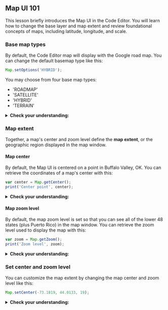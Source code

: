 ## Map UI 101  

This lesson briefly introduces the Map UI in the Code Editor. You will learn how to change the base layer and map extent and review foundational concepts of maps, including latitude, longitude, and scale.       

### Base map types  

By default, the Code Editor map will display with the Google road map. You can change the default basemap type like this:

```js
Map.setOptions('HYBRID');
```
You may choose from four base map types:  

* 'ROADMAP'
* 'SATELLITE'
* 'HYBRID'
* 'TERRAIN'

<details>
<summary><b>Check your understanding:</b></summary>
<br>
<li>What object type are the base map types?</li>
</details>  

### Map extent  

Together, a map's center and zoom level define the **map extent**, or the geographic region displayed in the map window.

#### Map center

By default, the Map UI is centered on a point in  Buffalo Valley, OK. You can retrieve the coordinates of a map's center with this:  

```js
var center = Map.getCenter();
print('Center point', center);
```  

<details>
<summary><b>Check your understanding:</b></summary>
<br>
<li>Which number represents latitude and which represents longitude?</li>
<br>
<li>What does it mean if a number is negative?</li>
</details>

#### Map zoom level  
By default, the map zoom level is set so that you can see all of the lower 48 states (plus Puerto Rico) in the map window. You can retrieve the zoom level used to display the map with this:   

```js
var zoom = Map.getZoom();
print('Zoom level', zoom);
```  

<details>
<summary><b>Check your understanding:</b></summary>
<br>
<li>What zoom level is the most 'zoomed out'?</li>
<br>
<li>What zoom level is the most 'zoomed in'?</li>
</details>

### Set center and zoom level  

You can customize the map extent by changing the map center and zoom level like this:   

```js
Map.setCenter(-73.1819, 44.0133, 19);
```  

<details>
<summary><b>Check your understanding:</b></summary>
<br>
<li>What does each parameter represent in this method?</li>
</details>
